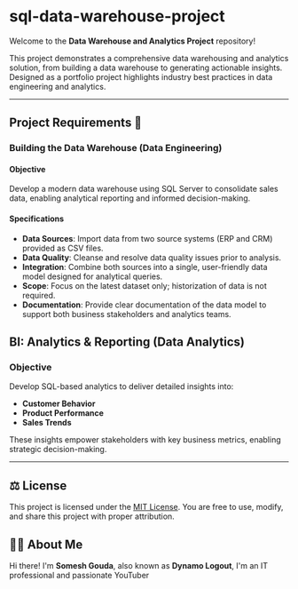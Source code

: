 # sql-data-warehouse-project

Welcome to the **Data Warehouse and Analytics Project** repository!

This project demonstrates a comprehensive data warehousing and analytics solution, from building a data warehouse to generating actionable insights. Designed as a portfolio project highlights industry best practices in data engineering and analytics.

---

## Project Requirements 🚀


### Building the Data Warehouse (Data Engineering)


#### Objective
Develop a modern data warehouse using SQL Server to consolidate sales data, enabling analytical reporting and informed decision-making.


#### Specifications
- **Data Sources**: Import data from two source systems (ERP and CRM) provided as CSV files.
- **Data Quality**: Cleanse and resolve data quality issues prior to analysis.
- **Integration**: Combine both sources into a single, user-friendly data model designed for analytical queries.
- **Scope**: Focus on the latest dataset only; historization of data is not required.
- **Documentation**: Provide clear documentation of the data model to support both business stakeholders and analytics teams.



## BI: Analytics & Reporting (Data Analytics)


### Objective
Develop SQL-based analytics to deliver detailed insights into:
- **Customer Behavior**
- **Product Performance**
- **Sales Trends**


These insights empower stakeholders with key business metrics, enabling strategic decision-making.


---


## ⚖️ License

This project is licensed under the [MIT License](LICENSE). You are free to use, modify, and share this project with proper attribution.

## 👨‍💻 About Me

Hi there! I'm **Somesh Gouda**, also known as **Dynamo Logout**, I'm an IT professional and passionate YouTuber 
